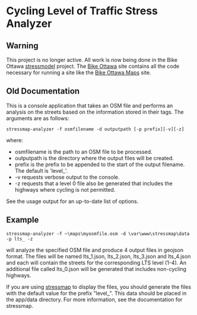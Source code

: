 # Cycling Level of Traffic Stress Analyzer

## Warning ##
This project is no longer active. All work is now being done in the Bike Ottawa [stressmodel](https://github.com/BikeOttawa/stressmodel) project.  The [Bike Ottawa](https://github.com/BikeOttawa) site contains all the code necessary for running a site like the [Bike Ottawa Maps](https://maps.bikeottawa.ca/) site.

## Old Documentation ##

This is a console application that takes an OSM file and performs an analysis on the streets based on the information stored in their tags. The arguments are as follows:

 `stressmap-analyzer -f osmfilename -d outputpath [-p prefix][-v][-z]`
 
 where:
 
 * osmfilename   is the path to an OSM file to be processed.
 * outputpath    is the directory where the output files will be created.
 * prefix        is the prefix to be appended to the start of the output filename. The default is 'level_'.
 * -v            requests verbose output to the console.
 * -z            requests that a level 0 file also be generated that includes the highways where cycling is not permitted.
  
See the usage output for an up-to-date list of options.

 ## Example ##
 
 `stressmap-analyzer -f ~\maps\myosmfile.osm -d \var\www\stressmap\data -p lts_ -z`
 
 will analyze the specified OSM file and produce 4 output files in geojson format. The files will be named lts_1.json, lts_2.json, lts_3.json and lts_4.json and each will contain the streets for the corresponding LTS level (1-4). An additional file called lts_0.json will be generated that includes non-cycling highways.
 
 If you are using [stressmap](https://github.com/rcmc2020/stressmap) to display the files, you should generate the files with the default value for the prefix "level_". This data should be placed in the app/data directory. For more information, see the documentation for stressmap.

